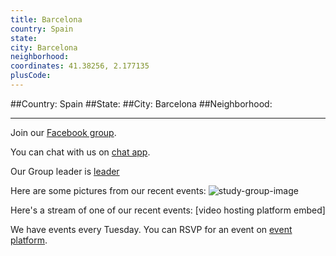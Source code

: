 ```yaml
---
title: Barcelona
country: Spain
state: 
city: Barcelona
neighborhood: 
coordinates: 41.38256, 2.177135
plusCode:
---
```


##Country: Spain
##State: 
##City: Barcelona
##Neighborhood: 
*****
Join our [Facebook group](https://www.facebook.com/groups/free.code.camp.barcelona).

You can chat with us on [chat app]().

Our Group leader is [leader]()

Here are some pictures from our recent events:
![study-group-image](https://scontent-dft4-2.xx.fbcdn.net/v/t1.0-9/13087790_10205951001166228_1783074197436508327_n.jpg?oh=a6ed705935149e675e795c3f52ac356e&oe=59941F99)

Here's a stream of one of our recent events:
[video hosting platform embed]

We have events every Tuesday. You can RSVP for an event on [event platform]().
